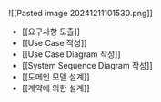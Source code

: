 ![[Pasted image 20241211101530.png]]
- [[요구사항 도출]]
- [[Use Case 작성]]
- [[Use Case Diagram 작성]]
- [[System Sequence Diagram 작성]]
- [[도메인 모델 설계]]
- [[계약에 의한 설계]]